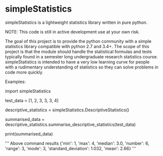 # simpleStatistics
simpleStatistics is a lightweight statistics library written in pure python.

NOTE: This code is still in active development use at your own risk.

The goal of this project is to provide the python community with a simple statistics library compatible with python 2.7 
and 3.4+. The scope of this project is that the module should handle the statistical formulas and tests typically found 
in a semester long undergraduate research statistics course. simpleStatistics is intended to have a very low learning
curve for people with a rudimentary understanding of statistics so they can solve problems in code more quickly.

Examples:

import simpleStatistics

test_data = [1, 2, 3, 3, 3, 4]

descriptive_statistics = simpleStatistics.DescriptiveStatistics()

summarised_data = descriptive_statistics.summarise_descriptive_statistics(test_data)

print(summarised_data)

'''
 Above command results
 {'min': 1, 'max': 4, 'median': 3.0, 'number': 6, 'range': 3, 'mode': 3, 'standard_deviation': 1.032, 'mean': 2.66}
'''